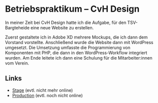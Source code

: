 # Betriebspraktikum – CvH Design

In meiner Zeit bei CvH Design hatte ich die Aufgabe, für den TSV-Bargteheide eine neue Website zu erstellen. 

Zuerst gestaltete ich in Adobe XD mehrere Mockups, die ich dann dem Vorstand vorstellte. Anschließend wurde die Website dann mit WordPress umgesetzt. Die Umsetzung umfasste die Programmierung von Komponenten mit PHP, die dann in den WordPress-Workflow integriert wurden. Am Ende leitete ich dann eine Schulung für die Mitarbeiter:innen vom Verein.

## Links

- [Stage](https://tsv.cvh-stage.de/) (evtl. nicht mehr online)
- [Production](https://www.tsv-bargteheide.de/) (evtl. noch nicht online)
